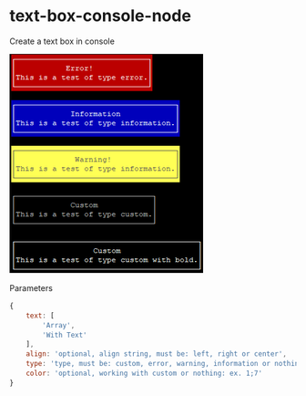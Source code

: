 # text-box-console-node
Create a text box in console

![Example](image.png)

Parameters

```js
{
    text: [
        'Array',
        'With Text'
    ],
    align: 'optional, align string, must be: left, right or center',
    type: 'type, must be: custom, error, warning, information or nothing',
    color: 'optional, working with custom or nothing: ex. 1;7'
}
```
